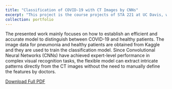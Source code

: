 ```yaml
---
title: "Classification of COVID-19 with CT Images by CNNs"
excerpt: "This project is the course projects of STA 221 at UC Davis, which is also the 2020 Kaggle CS Competition. <br/><img src='/images/Covid-19.png'>"
collection: portfolio
---
```


The presented work mainly focuses on how to establish an efficient and accurate model to distinguish between COVID-19 and healthy patients. The image data for pneumonia and healthy patients are obtained from Kaggle and they are used to train the classification model. Since Convolutional Neural Networks (CNNs) have achieved expert-level performance in complex visual recognition tasks, the flexible model can extract intricate patterns directly from the CT images without the need to manually define the features by doctors.

[Download Full PDF](https://zhikuanquan.github.io/files/Classification_of_COVID_19_with_CT_Images_by_CNNs.pdf)